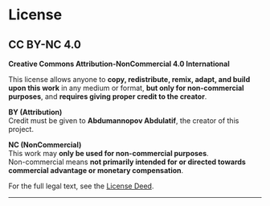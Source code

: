 # License

## CC BY-NC 4.0
**Creative Commons Attribution-NonCommercial 4.0 International**

This license allows anyone to **copy, redistribute, remix, adapt, and build upon this work** in any medium or format, **but only for non-commercial purposes**, and **requires giving proper credit to the creator**.


**BY (Attribution)**  
Credit must be given to **Abdumannopov Abdulatif**, the creator of this project.  

**NC (NonCommercial)**  
This work may **only be used for non-commercial purposes**.  
Non-commercial means **not primarily intended for or directed towards commercial advantage or monetary compensation**.

For the full legal text, see the [License Deed](https://creativecommons.org/licenses/by-nc/4.0/).

---

